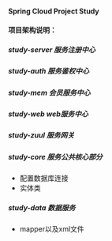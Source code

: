 #### Spring Cloud Project Study

#### 项目架构说明：
##### study-server 服务注册中心
##### study-auth 服务鉴权中心
##### study-mem 会员服务中心
##### study-web web服务中心
##### study-zuul 服务网关
##### study-core 服务公共核心部分
 * 配置数据库连接
 * 实体类
##### study-data 数据服务
 * mapper以及xml文件
